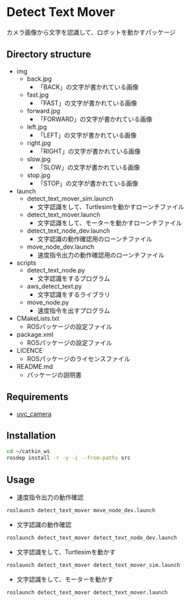 # Detect Text Mover
カメラ画像から文字を認識して、ロボットを動かすパッケージ

## Directory structure
* img
    * back.jpg
        * 「BACK」の文字が書かれている画像
    * fast.jpg
        * 「FAST」の文字が書かれている画像
    * forward.jpg
        * 「FORWARD」の文字が書かれている画像
    * left.jpg
        * 「LEFT」の文字が書かれている画像
    * right.jpg
        * 「RIGHT」の文字が書かれている画像
    * slow.jpg
        * 「SLOW」の文字が書かれている画像
    * stop.jpg
        * 「STOP」の文字が書かれている画像
* launch
    * detect_text_mover_sim.launch
        * 文字認識をして、Turtlesimを動かすローンチファイル
    * detect_text_mover.launch
        * 文字認識をして、モーターを動かすローンチファイル
    * detect_text_node_dev.launch
        * 文字認識の動作確認用のローンチファイル
    * move_node_dev.launch
        * 速度指令出力の動作確認用のローンチファイル
* scripts
    * detect_text_node.py
        * 文字認識をするプログラム
    * aws_detect_text.py
        * 文字認識をするライブラリ
    * move_node.py
        * 速度指令を出すプログラム
* CMakeLists.txt
    * ROSパッケージの設定ファイル
* package.xml
    * ROSパッケージの設定ファイル
* LICENCE
    * ROSパッケージのライセンスファイル
* README.md
    * パッケージの説明書

## Requirements
* [uvc_camera](http://wiki.ros.org/uvc_camera)

## Installation
```sh
cd ~/catkin_ws
rosdep install -r -y -i --from-paths src
```

## Usage
* 速度指令出力の動作確認
```sh
roslaunch detect_text_mover move_node_dev.launch
```
* 文字認識の動作確認
```sh
roslaunch detect_text_mover detect_text_node_dev.launch
```
* 文字認識をして、Turtlesimを動かす
```sh
roslaunch detect_text_mover detect_text_mover_sim.launch
```
* 文字認識をして、モーターを動かす
```sh
roslaunch detect_text_mover detect_text_mover.launch
```